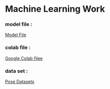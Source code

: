 # Machine Learning Work

### model file : 
<a href="https://drive.google.com/file/d/1m9lRzGNzxLF3ayTILb4kpAu4X64VWlQd/view?usp=sharing">Model File</a>

### colab file : 
<a href="https://colab.research.google.com/drive/1fZvshUfkyRICpimy9jqe2xTzfFTwIKSu?usp=sharing">Google Colab filee</a>

### data set :
<a href="https://drive.google.com/drive/folders/1jd7Fqq1RtJoGq9pkoVbgLrAUdAvNoo_O">Pose Datasets</a>
